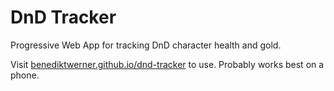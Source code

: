 # DnD Tracker

Progressive Web App for tracking DnD character health and gold.

Visit [benediktwerner.github.io/dnd-tracker](https://benediktwerner.github.io/dnd-tracker/) to use. Probably works best on a phone.
